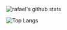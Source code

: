 
![rafael's github stats](https://github-readme-stats.vercel.app/api?username=r4faelrs&count_private=true)

![Top Langs](https://github-readme-stats.vercel.app/api/top-langs/?username=r4faelrs&layout=compact)
